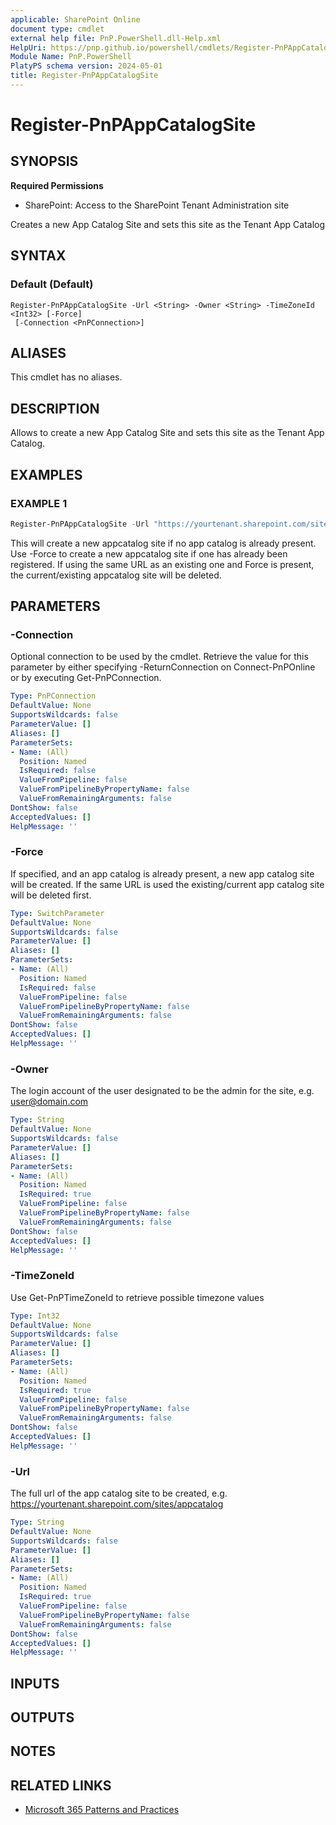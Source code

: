 ```yaml
---
applicable: SharePoint Online
document type: cmdlet
external help file: PnP.PowerShell.dll-Help.xml
HelpUri: https://pnp.github.io/powershell/cmdlets/Register-PnPAppCatalogSite.html
Module Name: PnP.PowerShell
PlatyPS schema version: 2024-05-01
title: Register-PnPAppCatalogSite
---
```


# Register-PnPAppCatalogSite

## SYNOPSIS

**Required Permissions**

* SharePoint: Access to the SharePoint Tenant Administration site

Creates a new App Catalog Site and sets this site as the Tenant App Catalog

## SYNTAX

### Default (Default)

```
Register-PnPAppCatalogSite -Url <String> -Owner <String> -TimeZoneId <Int32> [-Force]
 [-Connection <PnPConnection>]
```

## ALIASES

This cmdlet has no aliases.

## DESCRIPTION

Allows to create a new App Catalog Site and sets this site as the Tenant App Catalog.

## EXAMPLES

### EXAMPLE 1

```powershell
Register-PnPAppCatalogSite -Url "https://yourtenant.sharepoint.com/sites/appcatalog" -Owner admin@domain.com -TimeZoneId 4
```

This will create a new appcatalog site if no app catalog is already present. Use -Force to create a new appcatalog site if one has already been registered. If using the same URL as an existing one and Force is present, the current/existing appcatalog site will be deleted.

## PARAMETERS

### -Connection

Optional connection to be used by the cmdlet. Retrieve the value for this parameter by either specifying -ReturnConnection on Connect-PnPOnline or by executing Get-PnPConnection.

```yaml
Type: PnPConnection
DefaultValue: None
SupportsWildcards: false
ParameterValue: []
Aliases: []
ParameterSets:
- Name: (All)
  Position: Named
  IsRequired: false
  ValueFromPipeline: false
  ValueFromPipelineByPropertyName: false
  ValueFromRemainingArguments: false
DontShow: false
AcceptedValues: []
HelpMessage: ''
```

### -Force

If specified, and an app catalog is already present, a new app catalog site will be created. If the same URL is used the existing/current app catalog site will be deleted first.

```yaml
Type: SwitchParameter
DefaultValue: None
SupportsWildcards: false
ParameterValue: []
Aliases: []
ParameterSets:
- Name: (All)
  Position: Named
  IsRequired: false
  ValueFromPipeline: false
  ValueFromPipelineByPropertyName: false
  ValueFromRemainingArguments: false
DontShow: false
AcceptedValues: []
HelpMessage: ''
```

### -Owner

The login account of the user designated to be the admin for the site, e.g. user@domain.com

```yaml
Type: String
DefaultValue: None
SupportsWildcards: false
ParameterValue: []
Aliases: []
ParameterSets:
- Name: (All)
  Position: Named
  IsRequired: true
  ValueFromPipeline: false
  ValueFromPipelineByPropertyName: false
  ValueFromRemainingArguments: false
DontShow: false
AcceptedValues: []
HelpMessage: ''
```

### -TimeZoneId

Use Get-PnPTimeZoneId to retrieve possible timezone values

```yaml
Type: Int32
DefaultValue: None
SupportsWildcards: false
ParameterValue: []
Aliases: []
ParameterSets:
- Name: (All)
  Position: Named
  IsRequired: true
  ValueFromPipeline: false
  ValueFromPipelineByPropertyName: false
  ValueFromRemainingArguments: false
DontShow: false
AcceptedValues: []
HelpMessage: ''
```

### -Url

The full url of the app catalog site to be created, e.g. https://yourtenant.sharepoint.com/sites/appcatalog

```yaml
Type: String
DefaultValue: None
SupportsWildcards: false
ParameterValue: []
Aliases: []
ParameterSets:
- Name: (All)
  Position: Named
  IsRequired: true
  ValueFromPipeline: false
  ValueFromPipelineByPropertyName: false
  ValueFromRemainingArguments: false
DontShow: false
AcceptedValues: []
HelpMessage: ''
```

## INPUTS

## OUTPUTS

## NOTES

## RELATED LINKS

- [Microsoft 365 Patterns and Practices](https://aka.ms/m365pnp)
